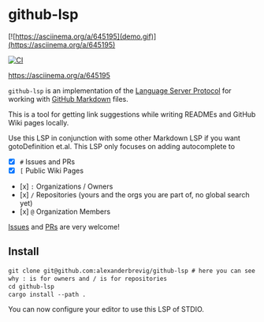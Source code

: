 # github-lsp

[![https://asciinema.org/a/645195](demo.gif)](https://asciinema.org/a/645195)

[![CI](https://github.com/AlexanderBrevig/github-lsp/actions/workflows/ci.yml/badge.svg)](https://github.com/AlexanderBrevig/github-lsp/actions/workflows/ci.yml)

https://asciinema.org/a/645195

`github-lsp` is an implementation of the [Language Server Protocol](https://microsoft.github.io/language-server-protocol/) for working with [GitHub Markdown](https://docs.github.com/en/get-started/writing-on-github/getting-started-with-writing-and-formatting-on-github/basic-writing-and-formatting-syntax) files.

This is a tool for getting link suggestions while writing READMEs and GitHub Wiki pages locally.

Use this LSP in conjunction with some other Markdown LSP if you want gotoDefinition et.al. This LSP only focuses on adding autocomplete to

* [x] `#` Issues and PRs
* [x] `[` Public Wiki Pages
* [x] `:` Organizations / Owners
* [x] `/` Repositories (yours and the orgs you are part of, no global search yet)
* [x] `@` Organization Members

[Issues](https://github.com/AlexanderBrevig/github-lsp/issues) and [PRs](https://github.com/AlexanderBrevig/github-lsp/pulls) are very welcome!

## Install

```shell
git clone git@github.com:alexanderbrevig/github-lsp # here you can see why : is for owners and / is for repositories
cd github-lsp
cargo install --path .
```

You can now configure your editor to use this LSP of STDIO.
